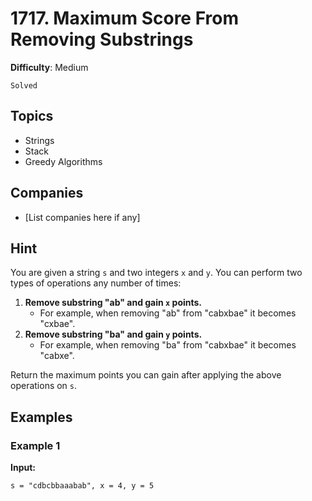 # 1717. Maximum Score From Removing Substrings

**Difficulty**: Medium

`Solved`

## Topics
- Strings
- Stack
- Greedy Algorithms

## Companies
- [List companies here if any]

## Hint
You are given a string `s` and two integers `x` and `y`. You can perform two types of operations any number of times:

1. **Remove substring "ab" and gain `x` points.**
   - For example, when removing "ab" from "cabxbae" it becomes "cxbae".
2. **Remove substring "ba" and gain `y` points.**
   - For example, when removing "ba" from "cabxbae" it becomes "cabxe".

Return the maximum points you can gain after applying the above operations on `s`.

## Examples

### Example 1
**Input:**
```plaintext
s = "cdbcbbaaabab", x = 4, y = 5
